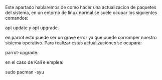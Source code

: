 Este apartado hablaremos de como hacer una actualizacion de paquetes del sistema, en un entorno de linux normal se suele ocupar los siguientes comandos:   

apt update y apt upgrade.

en parrot esto puede ser un grave error ya que puede corromper nuestro sistema operativo.
Para realizar estas actualizaciones se ocupara: 

parrot-upgrade.

en el caso de Kali e emplea:

sudo pacman -syu